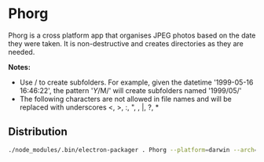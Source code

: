 # Phorg

Phorg is a cross platform app that organises JPEG photos based on the date they were taken. It is non-destructive and creates directories as they are needed.

**Notes:**

* Use / to create subfolders. For example, given the datetime '1999-05-16 16:46:22', the pattern '$Y/$M/' will create subfolders named '1999/05/'
* The following characters are not allowed in file names and will be replaced with underscores &lt;, &gt;, :, ", \, |, ?, *

## Distribution

```bash
./node_modules/.bin/electron-packager . Phorg --platform=darwin --arch=x64
```

